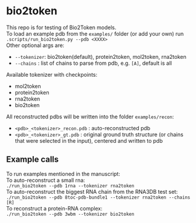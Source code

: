 # bio2token
This repo is for testing of Bio2Token models. <br>
To load an example pdb from the `examples/` folder (or add your own) run <br>
```.scripts/run_bio2token.py --pdb <XXXX> ``` <br>
Other optional args are: <br>
- `--tokenizer`: bio2token(default), protein2token, mol2token, rna2token
- `--chains` : list of chains to parse from pdb, e.g. `[A]`, default is all

Available tokenizer with checkpoints: <br>
- mol2token
- protein2token
- rna2token
- bio2token

All reconstructed pdbs will be written into the folder `examples/recon`: <br>
- `<pdb>_<tokenizer>_recon.pdb` : auto-reconstructed pdb
- `<pdb>_<tokenizer>_gt.pdb` : original ground truth structure (or chains that were selected in the input), centered and written to pdb 

## Example calls
To run examples mentioned in the manuscript: <br>
To auto-reconstruct a small rna:<br>
```./run_bio2token --pdb 1rna --tokenizer rna2token```<br>
To auto-reconstruct the biggest RNA chain from the RNA3DB test set: <br>
```./run_bio2token --pdb 8toc-pdb-bundle1 --tokenizer rna2token --chains [R]``` <br>
To reconstruct a protein-RNA complex: <br>
```./run_bio2token --pdb 3wbm --tokenizer bio2token``` <br>
